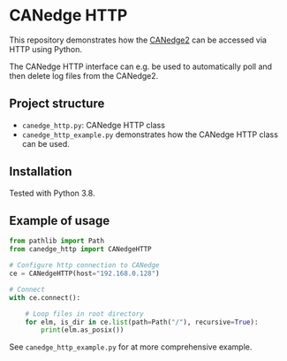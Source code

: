 # CANedge HTTP

This repository demonstrates how the [CANedge2](https://www.csselectronics.com/screen/product/can-lin-logger-wifi-canedge2/language/en) can be accessed via HTTP using Python.

The CANedge HTTP interface can e.g. be used to automatically poll and then delete log files from the CANedge2. 

## Project structure
- `canedge_http.py`: CANedge HTTP class
- `canedge_http_example.py` demonstrates how the CANedge HTTP class can be used.

## Installation

Tested with Python 3.8.

## Example of usage 

```python
from pathlib import Path
from canedge_http import CANedgeHTTP

# Configure http connection to CANedge
ce = CANedgeHTTP(host="192.168.0.128")

# Connect
with ce.connect():

    # Loop files in root directory
    for elm, is_dir in ce.list(path=Path("/"), recursive=True):
        print(elm.as_posix())
```

See `canedge_http_example.py` for at more comprehensive example.

